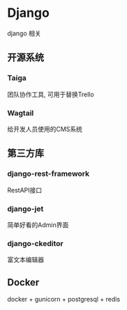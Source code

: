 # Django

django 相关

## 开源系统

### Taiga

团队协作工具, 可用于替换Trello

### Wagtail

给开发人员使用的CMS系统


## 第三方库

### django-rest-framework

RestAPI接口

### django-jet

简单好看的Admin界面

### django-ckeditor

富文本编辑器


## Docker

docker + gunicorn + postgresql + redis
